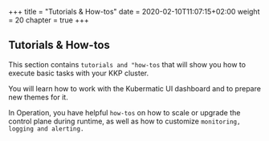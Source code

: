 +++
title = "Tutorials & How-tos"
date = 2020-02-10T11:07:15+02:00
weight = 20
chapter = true
+++

## Tutorials & How-tos 

This section contains `tutorials and "how-tos` that will show you how to execute basic tasks with your KKP cluster.

You will learn how to work with the Kubermatic UI dashboard and to prepare new themes for it.

In Operation, you have helpful `how-tos` on how to scale or upgrade the control plane during runtime, as well as how to customize `monitoring, logging and alerting.`

